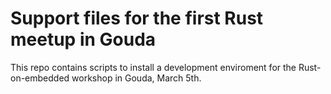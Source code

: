 # Support files for the first Rust meetup in Gouda

This repo contains scripts to install a development enviroment for the Rust-on-embedded workshop in Gouda, March 5th. 
